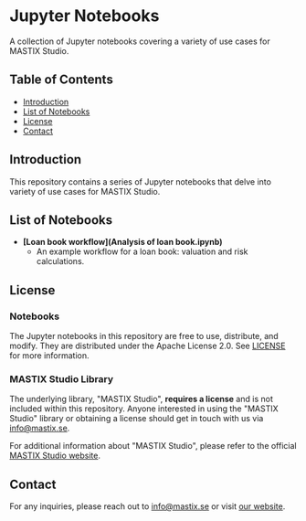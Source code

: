 # Jupyter Notebooks

A collection of Jupyter notebooks covering a variety of use cases for MASTIX Studio.

## Table of Contents

- [Introduction](#introduction)
- [List of Notebooks](#list-of-notebooks)
- [License](#license)
- [Contact](#contact)

## Introduction

This repository contains a series of Jupyter notebooks that delve into variety of use cases for MASTIX Studio.

## List of Notebooks

- **[Loan book workflow](Analysis of loan book.ipynb)**
  - An example workflow for a loan book: valuation and risk calculations.

## License

### Notebooks

The Jupyter notebooks in this repository are free to use, distribute, and modify. They are distributed under the Apache License 2.0. See [LICENSE](./LICENSE) for more information.

### MASTIX Studio Library

The underlying library, "MASTIX Studio", **requires a license** and is not included within this repository. Anyone interested in using the "MASTIX Studio" library or obtaining a license should get in touch with us via [info@mastix.se](mailto:info@mastix.se). 

For additional information about "MASTIX Studio", please refer to the official [MASTIX Studio website](http://www.mastix.se).

## Contact

For any inquiries, please reach out to [info@mastix.se](mailto:info@mastix.se) or visit [our website](http://www.mastix.se).
